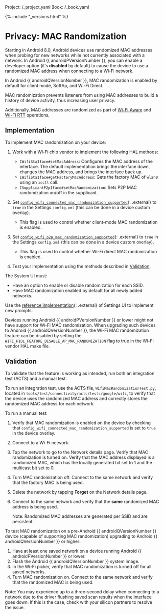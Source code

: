 Project: /_project.yaml
Book: /_book.yaml

{% include "_versions.html" %}

<!--
  Copyright 2018 The Android Open Source Project

  Licensed under the Apache License, Version 2.0 (the "License");
  you may not use this file except in compliance with the License.
  You may obtain a copy of the License at

      http://www.apache.org/licenses/LICENSE-2.0

  Unless required by applicable law or agreed to in writing, software
  distributed under the License is distributed on an "AS IS" BASIS,
  WITHOUT WARRANTIES OR CONDITIONS OF ANY KIND, either express or implied.
  See the License for the specific language governing permissions and
  limitations under the License.
-->

# Privacy: MAC Randomization

Starting in Android 8.0, Android devices use randomized MAC addresses when probing
for new networks while not currently associated with a network. In Android
{{ androidPVersionNumber }}, you can enable a developer option (it's
**disabled** by default) to cause the device to use a randomized MAC address
when connecting to a Wi-Fi network.

In Android {{ androidQVersionNumber }}, MAC randomization is enabled by default
for client mode, SoftAp, and Wi-Fi Direct.

MAC randomization prevents listeners from using MAC addresses to build a history
of device activity, thus increasing user privacy.

Additionally, MAC addresses are randomized as part of
[Wi-Fi Aware](/devices/tech/connect/wifi-aware) and
[Wi-Fi RTT](/devices/tech/connect/wifi-rtt) operations.

## Implementation

To implement MAC randomization on your device:

1.  Work with a Wi-Fi chip vendor to implement the following HAL methods:

    +   `IWifiStaIface#setMacAddress`: Configures the MAC address of the
        interface. The default implementation brings the interface down, changes
        the MAC address, and brings the interface back up.
    +   `IWifiStaIface#getFactoryMacAddress`: Gets the factory MAC of `wlan0`
        using an `ioctl` call.
    +   `ISupplicantP2pIface#setMacRandomization`: Sets P2P MAC randomization
        on/off in the supplicant.

1.  Set
    [`config_wifi_connected_mac_randomization_supported`](https://android.googlesource.com/platform/frameworks/base/+/refs/heads/master/core/res/res/values/config.xml){: .external}
    to `true` in the Settings `config.xml` (this can be done in a device
    custom overlay).

    +   This flag is used to control whether client-mode MAC randomization is
        enabled.

1.  Set
    [`config_wifi_p2p_mac_randomization_supported`](https://android.googlesource.com/platform/frameworks/base/+/refs/heads/master/core/res/res/values/config.xml){: .external}
    to `true` in the Settings `config.xml` (this can be done in a device
    custom overlay).

    +   This flag is used to control whether Wi-Fi direct MAC randomization is
        enabled.

1.  Test your implementation using the methods described in
    [Validation](#validation).

The System UI must:

+   Have an option to enable or disable randomization for each SSID.
+   Have MAC randomization enabled by default for all newly added networks.

Use the
[reference implementation](https://android.googlesource.com/platform/packages/apps/Settings/+/master/src/com/android/settings/wifi/details/WifiPrivacyPreferenceController.java){: .external}
of Settings UI to implement new prompts.

Devices running Android {{ androidPVersionNumber }} or lower might not have
support for Wi-Fi MAC randomization. When upgrading such devices to Android
{{ androidQVersionNumber }}, the Wi-Fi MAC randomization feature can be disabled
by setting the `WIFI_HIDL_FEATURE_DISABLE_AP_MAC_RANDOMIZATION` flag to true in
the Wi-Fi vendor HAL make file.

## Validation

To validate that the feature is working as intended, run both an integration
test (ACTS) and a manual test.

To run an integration test, use the ACTS file,
`WifiMacRandomizationTest.py`, located in
`tools/test/connectivity/acts/tests/google/wifi`, to verify that the device uses
the randomized MAC address and correctly stores the randomized MAC address for
each network.

To run a manual test:

1.  Verify that MAC randomization is enabled on the device by checking that
    `config_wifi_connected_mac_randomization_supported` is set to `true` in the
    device overlay.
1.  Connect to a Wi-Fi network.
1.  Tap the network to go to the Network details page. Verify that MAC
    randomization is turned on. Verify that the MAC address displayed is a
    randomized MAC, which has the locally generated bit set to 1 and the
    multicast bit set to 0.
1.  Turn MAC randomization off. Connect to the same network and verify
    that the factory MAC is being used.
1.  Delete the network by tapping **Forget** on the Network details page.
1.  Connect to the same network and verify that the **same** randomized MAC
    address is being used.

    Note: Randomized MAC addresses are generated per SSID and are persistent.

To test MAC randomization on a pre-Android {{ androidQVersionNumber }} device
(capable of supporting MAC randomization) upgrading to Android
{{ androidQVersionNumber }} or higher:

1.  Have at least one saved network on a device running
    Android {{ androidPVersionNumber }} or lower.
1.  Flash the Android {{ androidQVersionNumber }} system image.
1.  In the Wi-Fi picker, verify that MAC randomization is turned off for all
    saved networks.
1.  Turn MAC randomization on. Connect to the same network and verify
    that the randomized MAC is being used.

Note: You may experience up to a three-second delay when connecting to a
network due to the driver flushing saved scan results when the
interface goes down. If this is the case, check with your silicon
partners to resolve the issue.
